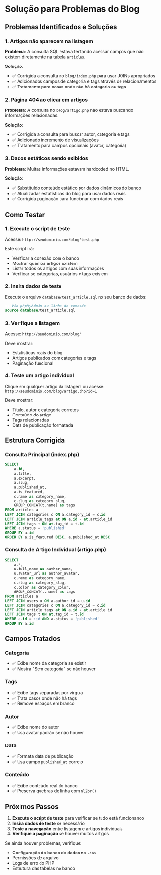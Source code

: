 # Solução para Problemas do Blog

## Problemas Identificados e Soluções

### 1. Artigos não aparecem na listagem
**Problema**: A consulta SQL estava tentando acessar campos que não existem diretamente na tabela `articles`.

**Solução**: 
- ✅ Corrigida a consulta no `blog/index.php` para usar JOINs apropriados
- ✅ Adicionados campos de categoria e tags através de relacionamentos
- ✅ Tratamento para casos onde não há categoria ou tags

### 2. Página 404 ao clicar em artigos
**Problema**: A consulta no `blog/artigo.php` não estava buscando informações relacionadas.

**Solução**:
- ✅ Corrigida a consulta para buscar autor, categoria e tags
- ✅ Adicionado incremento de visualizações
- ✅ Tratamento para campos opcionais (avatar, categoria)

### 3. Dados estáticos sendo exibidos
**Problema**: Muitas informações estavam hardcoded no HTML.

**Solução**:
- ✅ Substituído conteúdo estático por dados dinâmicos do banco
- ✅ Atualizadas estatísticas do blog para usar dados reais
- ✅ Corrigida paginação para funcionar com dados reais

## Como Testar

### 1. Execute o script de teste
Acesse: `http://seudominio.com/blog/test.php`

Este script irá:
- Verificar a conexão com o banco
- Mostrar quantos artigos existem
- Listar todos os artigos com suas informações
- Verificar se categorias, usuários e tags existem

### 2. Insira dados de teste
Execute o arquivo `database/test_article.sql` no seu banco de dados:

```sql
-- Via phpMyAdmin ou linha de comando
source database/test_article.sql
```

### 3. Verifique a listagem
Acesse: `http://seudominio.com/blog/`

Deve mostrar:
- Estatísticas reais do blog
- Artigos publicados com categorias e tags
- Paginação funcional

### 4. Teste um artigo individual
Clique em qualquer artigo da listagem ou acesse: `http://seudominio.com/blog/artigo.php?id=1`

Deve mostrar:
- Título, autor e categoria corretos
- Conteúdo do artigo
- Tags relacionadas
- Data de publicação formatada

## Estrutura Corrigida

### Consulta Principal (index.php)
```sql
SELECT 
    a.id, 
    a.title, 
    a.excerpt, 
    a.slug, 
    a.published_at,
    a.is_featured,
    c.name as category_name,
    c.slug as category_slug,
    GROUP_CONCAT(t.name) as tags
FROM articles a
LEFT JOIN categories c ON a.category_id = c.id
LEFT JOIN article_tags at ON a.id = at.article_id
LEFT JOIN tags t ON at.tag_id = t.id
WHERE a.status = 'published'
GROUP BY a.id
ORDER BY a.is_featured DESC, a.published_at DESC
```

### Consulta de Artigo Individual (artigo.php)
```sql
SELECT 
    a.*,
    u.full_name as author_name,
    u.avatar_url as author_avatar,
    c.name as category_name,
    c.slug as category_slug,
    c.color as category_color,
    GROUP_CONCAT(t.name) as tags
FROM articles a
LEFT JOIN users u ON a.author_id = u.id
LEFT JOIN categories c ON a.category_id = c.id
LEFT JOIN article_tags at ON a.id = at.article_id
LEFT JOIN tags t ON at.tag_id = t.id
WHERE a.id = :id AND a.status = 'published'
GROUP BY a.id
```

## Campos Tratados

### Categoria
- ✅ Exibe nome da categoria se existir
- ✅ Mostra "Sem categoria" se não houver

### Tags
- ✅ Exibe tags separadas por vírgula
- ✅ Trata casos onde não há tags
- ✅ Remove espaços em branco

### Autor
- ✅ Exibe nome do autor
- ✅ Usa avatar padrão se não houver

### Data
- ✅ Formata data de publicação
- ✅ Usa campo `published_at` correto

### Conteúdo
- ✅ Exibe conteúdo real do banco
- ✅ Preserva quebras de linha com `nl2br()`

## Próximos Passos

1. **Execute o script de teste** para verificar se tudo está funcionando
2. **Insira dados de teste** se necessário
3. **Teste a navegação** entre listagem e artigos individuais
4. **Verifique a paginação** se houver muitos artigos

Se ainda houver problemas, verifique:
- Configuração do banco de dados no `.env`
- Permissões de arquivo
- Logs de erro do PHP
- Estrutura das tabelas no banco 